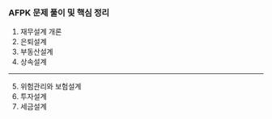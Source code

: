 ### AFPK 문제 풀이 및 핵심 정리
1. 재무설계 개론
2. 은퇴설계
3. 부동산설계
4. 상속설계
----------------------------
5. 위험관리와 보험설계
6. 투자설계
7. 세금설계
